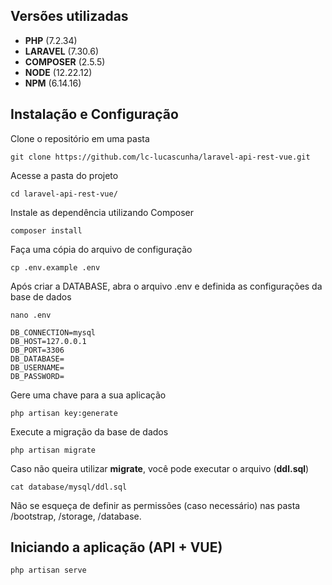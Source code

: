 ## Versões utilizadas

- **PHP** (7.2.34)
- **LARAVEL** (7.30.6)
- **COMPOSER** (2.5.5)
- **NODE** (12.22.12)
- **NPM** (6.14.16)

## Instalação e Configuração

Clone o repositório em uma pasta
```
git clone https://github.com/lc-lucascunha/laravel-api-rest-vue.git
```

Acesse a pasta do projeto
```
cd laravel-api-rest-vue/
```

Instale as dependência utilizando Composer
```
composer install
```

Faça uma cópia do arquivo de configuração
```
cp .env.example .env
```

Após criar a DATABASE, abra o arquivo .env e definida as configurações da base de dados 
```
nano .env
```
```
DB_CONNECTION=mysql
DB_HOST=127.0.0.1
DB_PORT=3306
DB_DATABASE=
DB_USERNAME=
DB_PASSWORD=
```

Gere uma chave para a sua aplicação
```
php artisan key:generate
```

Execute a migração da base de dados
```
php artisan migrate
```

Caso não queira utilizar **migrate**, você pode executar o arquivo (**ddl.sql**)
```
cat database/mysql/ddl.sql
```
Não se esqueça de definir as permissões (caso necessário) nas pasta /bootstrap, /storage, /database.

## Iniciando a aplicação (API + VUE)

```
php artisan serve
```



